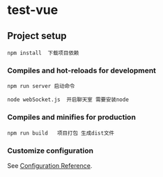 # test-vue

## Project setup
```
npm install  下载项目依赖
```

### Compiles and hot-reloads for development
```
npm run server 启动命令
```
```
node webSocket.js  开启聊天室 需要安装node
```

### Compiles and minifies for production
```
npm run build   项目打包 生成dist文件
```

### Customize configuration
See [Configuration Reference](https://cli.vuejs.org/config/).
